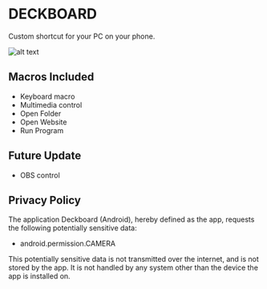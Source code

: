 # DECKBOARD

Custom shortcut for your PC on your phone.

![alt text](https://raw.githubusercontent.com/rivafarabi/deckboard/master/static/img/00.9030acc.png)

## Macros Included
- Keyboard macro
- Multimedia control
- Open Folder
- Open Website
- Run Program

## Future Update
- OBS control

## Privacy Policy

The application Deckboard (Android), hereby defined as the app, requests the following potentially sensitive data:

- android.permission.CAMERA

This potentially sensitive data is not transmitted over the internet, and is not stored by the app. It is not handled by any system other than the device the app is installed on.
